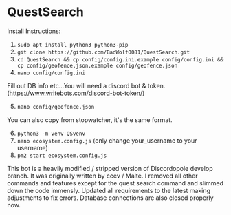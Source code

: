 # QuestSearch
 
 Install Instructions:
  1.  `sudo apt install python3 python3-pip`
  2.  `git clone https://github.com/BadWolf0081/QuestSearch.git`
  3.  `cd QuestSearch && cp config/config.ini.example config/config.ini && cp config/geofence.json.example config/geofence.json`
  4.  `nano config/config.ini`
  
Fill out DB info etc...You will need a discord bot & token.  (https://www.writebots.com/discord-bot-token/)

  5.  `nano config/geofence.json`

You can also copy from stopwatcher, it's the same format.

  6.  `python3 -m venv QSvenv`
  7.  `nano ecosystem.config.js` (only change your_username to your username)
  8.  `pm2 start ecosystem.config.js`

This bot is a heavily modified / stripped version of Discordopole develop branch.  It was originally written by ccev / Malte.  I removed all other commands and features except for the quest search command and slimmed down the code immensly.  Updated all requirements to the latest making adjustments to fix errors.  Database connections are also closed properly now.
